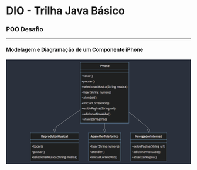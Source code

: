 # DIO - Trilha Java Básico

### POO Desafio
---
#### Modelagem e Diagramação de um Componente iPhone
![Image and Preview Themes on the toolbar](dio-modelagem-uml-iphone/modelagem.png)
